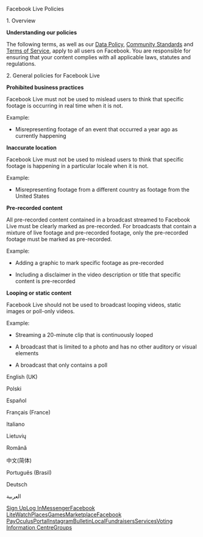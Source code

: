 Facebook Live Policies

1\. Overview

**Understanding our policies**

The following terms, as well as our [Data Policy](https://www.facebook.com/about/privacy/), [Community Standards](https://www.facebook.com/communitystandards/) and [Terms of Service](https://www.facebook.com/legal/terms), apply to all users on Facebook. You are responsible for ensuring that your content complies with all applicable laws, statutes and regulations.

2\. General policies for Facebook Live

**Prohibited business practices**

Facebook Live must not be used to mislead users to think that specific footage is occurring in real time when it is not.

Example:

*   Misrepresenting footage of an event that occurred a year ago as currently happening

**Inaccurate location**

Facebook Live must not be used to mislead users to think that specific footage is happening in a particular locale when it is not.

Example:

*   Misrepresenting footage from a different country as footage from the United States

**Pre-recorded content**

All pre-recorded content contained in a broadcast streamed to Facebook Live must be clearly marked as pre-recorded. For broadcasts that contain a mixture of live footage and pre-recorded footage, only the pre-recorded footage must be marked as pre-recorded.

Example:

*   Adding a graphic to mark specific footage as pre-recorded

*   Including a disclaimer in the video description or title that specific content is pre-recorded

**Looping or static content**

Facebook Live should not be used to broadcast looping videos, static images or poll-only videos.

Example:

*   Streaming a 20-minute clip that is continuously looped

*   A broadcast that is limited to a photo and has no other auditory or visual elements

*   A broadcast that only contains a poll

English (UK)

Polski

Español

Français (France)

Italiano

Lietuvių

Română

中文(简体)

Português (Brasil)

Deutsch

العربية

[Sign Up](https://www.facebook.com/reg/)[Log In](https://www.facebook.com/login/)[Messenger](https://l.facebook.com/l.php?u=https%3A%2F%2Fmessenger.com%2F&h=AT1hCaCqzjZFmVY_GSIQCQbAAhfOnBMLvBBss-Hex28jDwq2O19bUpVj-8PiA2W9RE015aZoeOjEP1LjupG7nTnaQJ2VOB9Fojooh7jDbH0izlTKCjHQhEX7Hs8Oa-IbCZT5eKs-XKupG90RtKgyWxlC7vvKdhwE02046w)[Facebook Lite](https://www.facebook.com/lite/)[Watch](https://en-gb.facebook.com/watch/)[Places](https://www.facebook.com/places/)[Games](https://www.facebook.com/games/)[Marketplace](https://www.facebook.com/marketplace/)[Facebook Pay](https://pay.facebook.com/)[Oculus](https://l.facebook.com/l.php?u=https%3A%2F%2Fwww.oculus.com%2F&h=AT1hCaCqzjZFmVY_GSIQCQbAAhfOnBMLvBBss-Hex28jDwq2O19bUpVj-8PiA2W9RE015aZoeOjEP1LjupG7nTnaQJ2VOB9Fojooh7jDbH0izlTKCjHQhEX7Hs8Oa-IbCZT5eKs-XKupG90RtKgyWxlC7vvKdhwE02046w)[Portal](https://portal.facebook.com/)[Instagram](https://l.facebook.com/l.php?u=https%3A%2F%2Fwww.instagram.com%2F&h=AT1hCaCqzjZFmVY_GSIQCQbAAhfOnBMLvBBss-Hex28jDwq2O19bUpVj-8PiA2W9RE015aZoeOjEP1LjupG7nTnaQJ2VOB9Fojooh7jDbH0izlTKCjHQhEX7Hs8Oa-IbCZT5eKs-XKupG90RtKgyWxlC7vvKdhwE02046w)[Bulletin](https://www.bulletin.com/)[Local](https://www.facebook.com/local/lists/245019872666104/)[Fundraisers](https://www.facebook.com/fundraisers/)[Services](https://www.facebook.com/biz/directory/)[Voting Information Centre](https://www.facebook.com/votinginformationcenter/?entry_point=c2l0ZQ%3D%3D)[Groups](https://www.facebook.com/groups/explore/)
